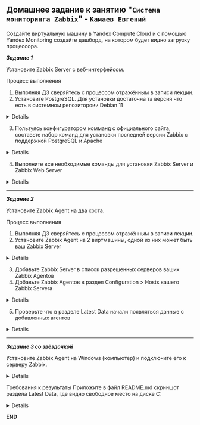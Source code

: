 ## Домашнее задание к занятию "`Система мониторинга Zabbix`" - `Камаев Евгений`

Создайте виртуальную машину в Yandex Compute Cloud и с помощью Yandex Monitoring создайте дашборд, на котором будет видно загрузку процессора.

***Задание 1***


Установите Zabbix Server с веб-интерфейсом.

Процесс выполнения

1. Выполняя ДЗ сверяйтесь с процессом отражённым в записи лекции.
2. Установите PostgreSQL. Для установки достаточна та версия что есть в системном репозитороии Debian 11

<details>

![Screnshot](https://github.com/7Evgen7/Netology/blob/main/JPG/8_02-Smon/9_02_1_2.jpg)

</details>

3. Пользуясь конфигуратором комманд с официального сайта, составьте набор команд для установки последней версии Zabbix с поддержкой PostgreSQL и Apache

<details>

![Screnshot](https://github.com/7Evgen7/Netology/blob/main/JPG/8_02-Smon/9_02_1_3.jpg)

</details>

4. Выполните все необходимые команды для установки Zabbix Server и Zabbix Web Server

<details>

![Screnshot](https://github.com/7Evgen7/Netology/blob/main/JPG/8_02-Smon/9_02_1_4.jpg)
![Screnshot](https://github.com/7Evgen7/Netology/blob/main/JPG/8_02-Smon/9_02_1_4_.jpg)
![Screnshot](https://github.com/7Evgen7/Netology/blob/main/JPG/8_02-Smon/9_02_1_4__.jpg)
![Screnshot](https://github.com/7Evgen7/Netology/blob/main/JPG/8_02-Smon/9_02_1_4__1.jpg)
![Screnshot](https://github.com/7Evgen7/Netology/blob/main/JPG/8_02-Smon/9_02_1_4__1_.jpg)
![Screnshot](https://github.com/7Evgen7/Netology/blob/main/JPG/8_02-Smon/9_02_1_4__1__.jpg)
![Screnshot](https://github.com/7Evgen7/Netology/blob/main/JPG/8_02-Smon/9_02_1_4__1___.jpg)
![Screnshot](https://github.com/7Evgen7/Netology/blob/main/JPG/8_02-Smon/9_02_1_4_rezault.jpg)

</details>

---

***Задание 2***

Установите Zabbix Agent на два хоста.

Процесс выполнения

1. Выполняя ДЗ сверяйтесь с процессом отражённым в записи лекции.
2. Установите Zabbix Agent на 2 виртмашины, одной из них может быть ваш Zabbix Server

<details>

![Screnshot](https://github.com/7Evgen7/Netology/blob/main/JPG/8_02-Smon/9_02_2_2.jpg)

</details>

3. Добавьте Zabbix Server в список разрешенных серверов ваших Zabbix Agentов
4. Добавьте Zabbix Agentов в раздел Configuration > Hosts вашего Zabbix Servera

<details>

![Screnshot](https://github.com/7Evgen7/Netology/blob/main/JPG/8_02-Smon/9_02_2_4.jpg)

</details>

5. Проверьте что в разделе Latest Data начали появляться данные с добавленных агентов

<details>

![Screnshot](https://github.com/7Evgen7/Netology/blob/main/JPG/8_02-Smon/9_02_2_5.jpg)
![Screnshot](https://github.com/7Evgen7/Netology/blob/main/JPG/8_02-Smon/9_02_2_5_.jpg)
![Screnshot](https://github.com/7Evgen7/Netology/blob/main/JPG/8_02-Smon/9_02_2_5_1.jpg)
![Screnshot](https://github.com/7Evgen7/Netology/blob/main/JPG/8_02-Smon/9_02_2_5_2.jpg)

</details>

---

***Задание 3 со звёздочкой***

Установите Zabbix Agent на Windows (компьютер) и подключите его к серверу Zabbix.

<details>

![Screnshot](https://github.com/7Evgen7/Netology/blob/main/JPG/8_02-Smon/9_03.jpg)

</details>

Требования к результаты
Приложите в файл README.md скриншот раздела Latest Data, где видно свободное место на диске C:

<details>

![Screnshot](https://github.com/7Evgen7/Netology/blob/main/JPG/8_02-Smon/9_03_1.jpg)

</details>

**END**

